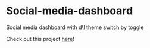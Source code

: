 # Social-media-dashboard
Social media dashboard with d\l theme switch by toggle

Check out this project [here](https://romansh12610.github.io/Social-media-dashboard/index.html)!

